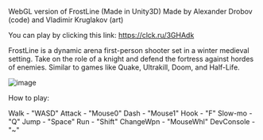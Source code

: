 WebGL version of FrostLine (Made in Unity3D)
Made by Alexander Drobov (code) and Vladimir Kruglakov (art)

You can play by clicking this link:
https://clck.ru/3GHAdk

FrostLine is a dynamic arena first-person shooter set in a winter medieval setting. Take on the role of a knight and defend the fortress against hordes of enemies. Similar to games like Quake, Ultrakill, Doom, and Half-Life.

![image](https://github.com/user-attachments/assets/30afab68-9bcc-4935-bb8c-756e8dbab893)

How to play:

  Walk - "WASD"
  Attack - "Mouse0"
  Dash - "Mouse1"
  Hook - "F"
  Slow-mo - "Q"
  Jump - "Space"
  Run - "Shift"
  ChangeWpn - "MouseWhl"
  DevConsole - "~"
